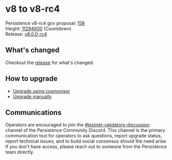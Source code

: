 # v8 to v8-rc4

Persistence v8-rc4 gov proposal: [158](https://testnet.mintscan.io/persistence-testnet/proposals/158) \
Height: [11294600](https://testnet.mintscan.io/persistence-testnet/blocks/11294600) (Countdown) \
Release: [v8.0.0-rc4](https://github.com/persistenceOne/persistenceCore/releases/tag/v8.0.0-rc4)

## What's changed

Checkout the [release](https://github.com/persistenceOne/persistenceCore/releases/tag/v8.0.0-rc4) for what's changed.

## How to upgrade

- [Upgrade using cosmovisor](https://docs.persistence.one/build/nodes-and-endpoints/node-operations/cosmovisor-upgrades)
- [Upgrade manually](https://docs.persistence.one/build/nodes-and-endpoints/node-operations/manual-upgrades)

## Communications

Operators are encouraged to join the [#testnet-validators-discussion](https://discord.gg/BwPauh845v)
channel of the Persistence Community Discord. This channel is the primary communication tool
for operators to ask questions, report upgrade status, report technical issues, and to build
social consensus should the need arise. If you don't have access, please reach out to someone
from the Persistence team directly.
